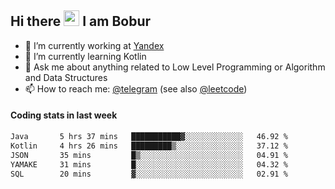 ## Hi there <img src="https://media.giphy.com/media/hvRJCLFzcasrR4ia7z/giphy.gif" width="25px" height="25px"> I am Bobur

- 💼 I’m currently working at [Yandex](https://yandex.ru/)
- 🌱 I’m currently learning Kotlin
- 💬 Ask me about anything related to Low Level Programming or Algorithm and Data Structures
- 📫 How to reach me: [@telegram](https://t.me/octoant) (see also [@leetcode](https://leetcode.com/octoant/))    

#### Coding stats in last week

<!--START_SECTION:waka-->

```txt
Java       5 hrs 37 mins   ███████████▓░░░░░░░░░░░░░   46.92 %
Kotlin     4 hrs 26 mins   █████████▒░░░░░░░░░░░░░░░   37.12 %
JSON       35 mins         █▒░░░░░░░░░░░░░░░░░░░░░░░   04.91 %
YAMAKE     31 mins         █░░░░░░░░░░░░░░░░░░░░░░░░   04.32 %
SQL        20 mins         ▓░░░░░░░░░░░░░░░░░░░░░░░░   02.91 %
```

<!--END_SECTION:waka-->

